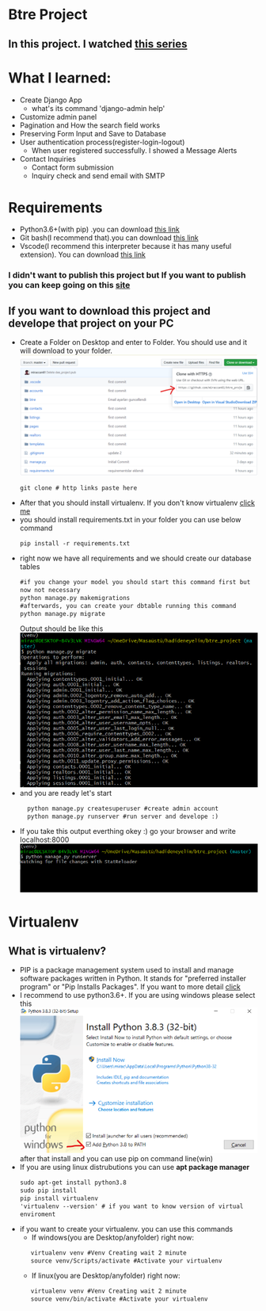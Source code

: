 # Btre Project 

## In this project. I watched [this series](https://subscription.packtpub.com/video/application_development/9781838641283/100456/100466/welcome-to-the-course)

# What I learned:
- Create Django App
    - what's its command 'django-admin help' 
- Customize admin panel
- Pagination and How the search field works 
- Preserving Form Input and Save to Database
- User authentication process(register-login-logout)
  - When user registered successfully. I showed a Message Alerts
- Contact Inquiries
  - Contact form submission
  - Inquiry check and send email with SMTP 

# Requirements
  - Python3.6+(with pip) .you can download [this link](https://www.python.org/)
  - Git bash(I recommend that).you can download [this link](https://git-scm.com/downloads)
  - Vscode(I recommend this interpreter because it has many useful extension). You can download [this link](https://code.visualstudio.com/)
  

###  I didn't want to publish this project but If you want to publish you can keep going on this [site](https://gist.github.com/bradtraversy/cfa565b879ff1458dba08f423cb01d71)

## If you want to download this project and develope that project on your PC  
- Create a Folder on Desktop and enter to Folder. You should use  and it will download to your folder.![](gitpull.png)
    ``` 
    git clone # http links paste here
    ```
-  After that you should install virtualenv. If you don't know virtualenv [click me](#virtualenv)
-  you should install requirements.txt in your folder you can use below command 
    ```
    pip install -r requirements.txt
    ```
- right now we have all requirements and we should create our database tables
    ```
    #if you change your model you should start this command first but now not necessary
    python manage.py makemigrations
    #afterwards, you can create your dbtable running this command
    python manage.py migrate
    ```
    Output should be like this
    ![](migrate.png)
- and you are ready let's start
  ```
    python manage.py createsuperuser #create admin account
    python manage.py runserver #run server and develope :)
  ```
- If you take this output everthing okey :) go your browser and write localhost:8000
  ![](runningserver.png)

# Virtualenv
## What is virtualenv?
- PIP is a package management system used to install and manage software packages written in Python. It stands for "preferred installer program" or "Pip Installs Packages". If you want to more detail [click](https://phoenixnap.com/kb/install-pip-windows)
- I recommend to use python3.6+. If you are using windows please select this ![button](python.png) after that install and you can use pip on command line(win)
- If you are using linux distrubutions you can use __apt package manager__ 
    ``` command
    sudo apt-get install python3.8  
    sudo pip install
    pip install virtualenv
    'virtualenv --version' # if you want to know version of virtual enviroment
    ```
- if you want to create your virtualenv. you can use this commands
    - If windows(you are Desktop/anyfolder) right now:
     ``` command
        virtualenv venv #Venv Creating wait 2 minute
        source venv/Scripts/activate #Activate your virtualenv
    ```
    - If linux(you are Desktop/anyfolder) right now:
     ``` command
        virtualenv venv #Venv Creating wait 2 minute
        source venv/bin/activate #Activate your virtualenv
     ```
  
